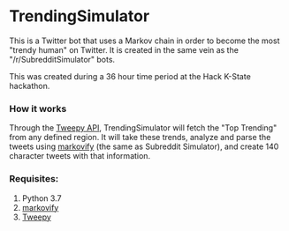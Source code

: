 # TrendingSimulator
This is a Twitter bot that uses a Markov chain in order to become the most "trendy human" on Twitter.
It is created in the same vein as the "/r/SubredditSimulator" bots. 

This was created during a 36 hour time period at the Hack K-State hackathon.  

### How it works

Through the [Tweepy API](https://github.com/tweepy/tweepy), TrendingSimulator will fetch the "Top Trending" from any 
defined region. It will take these trends, analyze and parse the tweets using [markovify](https://github.com/jsvine/markovify)
(the same as Subreddit Simulator), and create 140 character tweets with that information. 



### Requisites:
1. Python 3.7
1. [markovify](https://github.com/jsvine/markovify)
1. [Tweepy](https://github.com/tweepy/tweepy)
